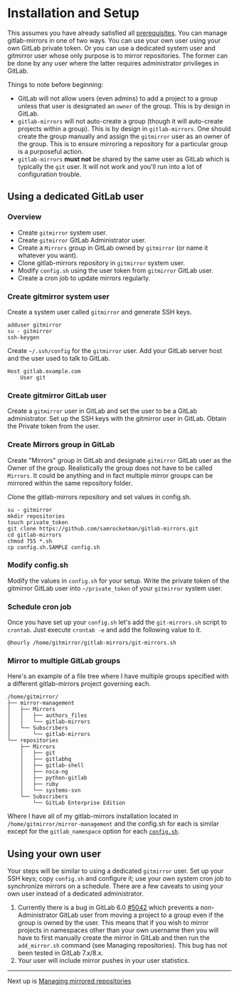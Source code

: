 # Installation and Setup

This assumes you have already satisfied all [prerequisites](prerequisites.md).
You can manage gitlab-mirrors in one of two ways.  You can use your own user
using your own GitLab private token.  Or you can use a dedicated system user and
gitmirror user whose only purpose is to mirror repositories.  The former can be
done by any user where the latter requires administrator privileges in GitLab.

Things to note before beginning:

* GitLab will not allow users (even admins) to add a project to a group unless
  that user is designated an `owner` of the group.  This is by design in GitLab.
* `gitlab-mirrors` will not auto-create a group (though it will auto-create
  projects within a group).  This is by design in `gitlab-mirrors`.  One should
  create the group manually and assign the `gitmirror` user as an owner of the
  group.  This is to ensure mirroring a repository for a particular group is a
  purposeful action.
* `gitlab-mirrors` **must not** be shared by the same user as GitLab which is
  typically the `git` user.  It will not work and you'll run into a lot of
  configuration trouble.

## Using a dedicated GitLab user

### Overview

* Create `gitmirror` system user.
* Create `gitmirror` GitLab Administrator user.
* Create a `Mirrors` group in GitLab owned by `gitmirror` (or name it whatever
  you want).
* Clone gitlab-mirrors repository in `gitmirror` system user.
* Modify `config.sh` using the user token from `gitmirror` GitLab user.
* Create a cron job to update mirrors regularly.

### Create gitmirror system user

Create a system user called `gitmirror` and generate SSH keys.

    adduser gitmirror
    su - gitmirror
    ssh-keygen

Create `~/.ssh/config` for the `gitmirror` user.  Add your GitLab server host
and the user used to talk to GitLab.

    Host gitlab.example.com
        User git

### Create gitmirror GitLab user

Create a `gitmirror` user in GitLab and set the user to be a GitLab
administrator.  Set up the SSH keys with the gitmirror user in GitLab.  Obtain
the Private token from the user.

### Create Mirrors group in GitLab

Create "Mirrors" group in GitLab and designate `gitmirror` GitLab user as the
Owner of the group.  Realistically the group does not have to be called
`Mirrors`.  It could be anything and in fact multiple mirror groups can be
mirrored within the same repository folder.

Clone the gitlab-mirrors repository and set values in config.sh.

    su - gitmirror
    mkdir repositories
    touch private_token
    git clone https://github.com/samrocketman/gitlab-mirrors.git
    cd gitlab-mirrors
    chmod 755 *.sh
    cp config.sh.SAMPLE config.sh

### Modify config.sh

Modify the values in `config.sh` for your setup.
Write the private token of the gitmirror GitLab user into `~/private_token` of
your `gitmirror` system user.

### Schedule cron job

Once you have set up your `config.sh` let's add the `git-mirrors.sh` script to
`crontab`.  Just execute `crontab -e` and add the following value to it.

    @hourly /home/gitmirror/gitlab-mirrors/git-mirrors.sh

### Mirror to multiple GitLab groups

Here's an example of a file tree where I have multiple groups specified with a
different gitlab-mirrors project governing each.

```
/home/gitmirror/
├── mirror-management
│   ├── Mirrors
│   │   ├── authors_files
│   │   └── gitlab-mirrors
│   └── Subscribers
│       └── gitlab-mirrors
└── repositories
    ├── Mirrors
    │   ├── git
    │   ├── gitlabhq
    │   ├── gitlab-shell
    │   ├── nsca-ng
    │   ├── python-gitlab
    │   ├── ruby
    │   └── systems-svn
    └── Subscribers
        └── GitLab Enterprise Edition
```

Where I have all of my gitlab-mirrors installation located in
`/home/gitmirror/mirror-management` and the config.sh for each is similar except
for the `gitlab_namespace` option for each [`config.sh`](../config.sh.SAMPLE).

## Using your own user

Your steps will be similar to using a dedicated `gitmirror` user.  Set up your
SSH keys; copy `config.sh` and configure it; use your own system cron job to
synchronize mirrors on a schedule.  There are a few caveats to using your own
user instead of a dedicated administrator.

1. Currently there is a bug in GitLab 6.0 [#5042][1] which prevents a
   non-Administrator GitLab user from moving a project to a group even if the
   group is owned by the user.  This means that if you wish to mirror projects
   in namespaces other than your own username then you will have to first
   manually create the mirror in GitLab and then run the `add_mirror.sh` command
   (see Managing repositories).  This bug has not been tested in GitLab 7.x/8.x.
2. Your user will include mirror pushes in your user statistics.

---
Next up is [Managing mirrored repositories](management.md)

[1]: https://github.com/gitlabhq/gitlabhq/issues/5042
